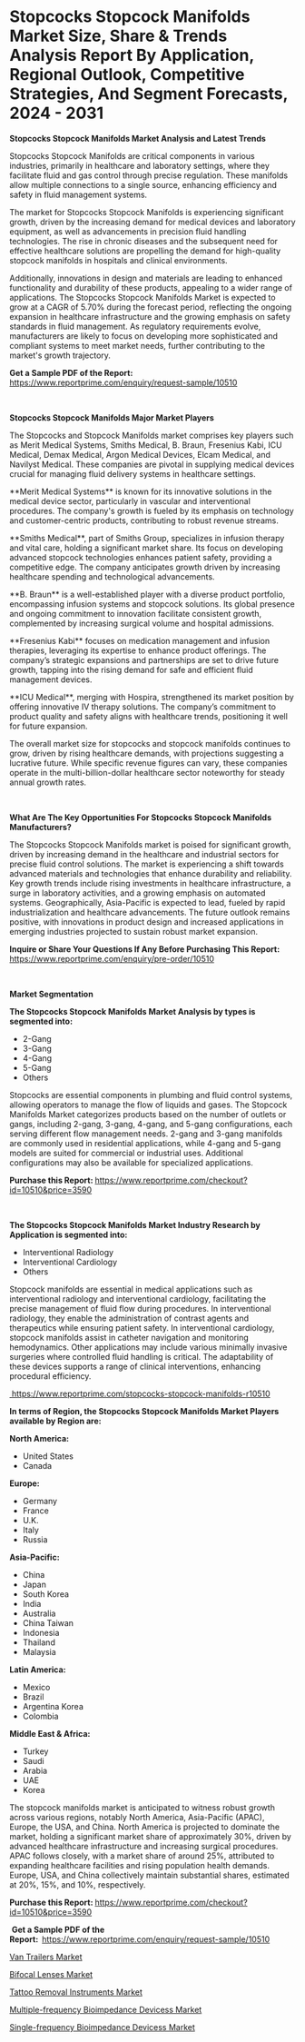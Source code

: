 <p><h1>Stopcocks Stopcock Manifolds Market Size, Share & Trends Analysis Report By Application, Regional Outlook, Competitive Strategies, And Segment Forecasts, 2024 - 2031</h1></p><p><strong>Stopcocks Stopcock Manifolds Market Analysis and Latest Trends</strong></p>
<p><p>Stopcocks Stopcock Manifolds are critical components in various industries, primarily in healthcare and laboratory settings, where they facilitate fluid and gas control through precise regulation. These manifolds allow multiple connections to a single source, enhancing efficiency and safety in fluid management systems.</p><p>The market for Stopcocks Stopcock Manifolds is experiencing significant growth, driven by the increasing demand for medical devices and laboratory equipment, as well as advancements in precision fluid handling technologies. The rise in chronic diseases and the subsequent need for effective healthcare solutions are propelling the demand for high-quality stopcock manifolds in hospitals and clinical environments.</p><p>Additionally, innovations in design and materials are leading to enhanced functionality and durability of these products, appealing to a wider range of applications. The Stopcocks Stopcock Manifolds Market is expected to grow at a CAGR of 5.70% during the forecast period, reflecting the ongoing expansion in healthcare infrastructure and the growing emphasis on safety standards in fluid management. As regulatory requirements evolve, manufacturers are likely to focus on developing more sophisticated and compliant systems to meet market needs, further contributing to the market's growth trajectory.</p></p>
<p><strong>Get a Sample PDF of the Report:&nbsp;</strong> <a href="https://www.reportprime.com/enquiry/request-sample/10510">https://www.reportprime.com/enquiry/request-sample/10510</a></p>
<p>&nbsp;</p>
<p><strong>Stopcocks Stopcock Manifolds Major Market Players</strong></p>
<p><p>The Stopcocks and Stopcock Manifolds market comprises key players such as Merit Medical Systems, Smiths Medical, B. Braun, Fresenius Kabi, ICU Medical, Demax Medical, Argon Medical Devices, Elcam Medical, and Navilyst Medical. These companies are pivotal in supplying medical devices crucial for managing fluid delivery systems in healthcare settings.</p><p>**Merit Medical Systems** is known for its innovative solutions in the medical device sector, particularly in vascular and interventional procedures. The company's growth is fueled by its emphasis on technology and customer-centric products, contributing to robust revenue streams.</p><p>**Smiths Medical**, part of Smiths Group, specializes in infusion therapy and vital care, holding a significant market share. Its focus on developing advanced stopcock technologies enhances patient safety, providing a competitive edge. The company anticipates growth driven by increasing healthcare spending and technological advancements.</p><p>**B. Braun** is a well-established player with a diverse product portfolio, encompassing infusion systems and stopcock solutions. Its global presence and ongoing commitment to innovation facilitate consistent growth, complemented by increasing surgical volume and hospital admissions.</p><p>**Fresenius Kabi** focuses on medication management and infusion therapies, leveraging its expertise to enhance product offerings. The company’s strategic expansions and partnerships are set to drive future growth, tapping into the rising demand for safe and efficient fluid management devices.</p><p>**ICU Medical**, merging with Hospira, strengthened its market position by offering innovative IV therapy solutions. The company’s commitment to product quality and safety aligns with healthcare trends, positioning it well for future expansion.</p><p>The overall market size for stopcocks and stopcock manifolds continues to grow, driven by rising healthcare demands, with projections suggesting a lucrative future. While specific revenue figures can vary, these companies operate in the multi-billion-dollar healthcare sector noteworthy for steady annual growth rates.</p></p>
<p>&nbsp;</p>
<p><strong>What Are The Key Opportunities For Stopcocks Stopcock Manifolds Manufacturers?</strong></p>
<p><p>The Stopcocks Stopcock Manifolds market is poised for significant growth, driven by increasing demand in the healthcare and industrial sectors for precise fluid control solutions. The market is experiencing a shift towards advanced materials and technologies that enhance durability and reliability. Key growth trends include rising investments in healthcare infrastructure, a surge in laboratory activities, and a growing emphasis on automated systems. Geographically, Asia-Pacific is expected to lead, fueled by rapid industrialization and healthcare advancements. The future outlook remains positive, with innovations in product design and increased applications in emerging industries projected to sustain robust market expansion.</p></p>
<p><strong>Inquire or Share Your Questions If Any Before Purchasing This Report:</strong> <a href="https://www.reportprime.com/enquiry/pre-order/10510">https://www.reportprime.com/enquiry/pre-order/10510</a></p>
<p>&nbsp;</p>
<p><strong>Market Segmentation</strong></p>
<p><strong>The Stopcocks Stopcock Manifolds Market Analysis by types is segmented into:</strong></p>
<p><ul><li>2-Gang</li><li>3-Gang</li><li>4-Gang</li><li>5-Gang</li><li>Others</li></ul></p>
<p><p>Stopcocks are essential components in plumbing and fluid control systems, allowing operators to manage the flow of liquids and gases. The Stopcock Manifolds Market categorizes products based on the number of outlets or gangs, including 2-gang, 3-gang, 4-gang, and 5-gang configurations, each serving different flow management needs. 2-gang and 3-gang manifolds are commonly used in residential applications, while 4-gang and 5-gang models are suited for commercial or industrial uses. Additional configurations may also be available for specialized applications.</p></p>
<p><strong>Purchase this Report:&nbsp;</strong><a href="https://www.reportprime.com/checkout?id=10510&price=3590">https://www.reportprime.com/checkout?id=10510&price=3590</a></p>
<p>&nbsp;</p>
<p><strong>The Stopcocks Stopcock Manifolds Market Industry Research by Application is segmented into:</strong></p>
<p><ul><li>Interventional Radiology</li><li>Interventional Cardiology</li><li>Others</li></ul></p>
<p><p>Stopcock manifolds are essential in medical applications such as interventional radiology and interventional cardiology, facilitating the precise management of fluid flow during procedures. In interventional radiology, they enable the administration of contrast agents and therapeutics while ensuring patient safety. In interventional cardiology, stopcock manifolds assist in catheter navigation and monitoring hemodynamics. Other applications may include various minimally invasive surgeries where controlled fluid handling is critical. The adaptability of these devices supports a range of clinical interventions, enhancing procedural efficiency.</p></p>
<p><a href="https://www.reportprime.com/stopcocks-stopcock-manifolds-r10510">&nbsp;https://www.reportprime.com/stopcocks-stopcock-manifolds-r10510</a></p>
<p><strong>In terms of Region, the Stopcocks Stopcock Manifolds Market Players available by Region are:</strong></p>
<p>
    <p> <strong> North America: </strong>
        <ul>
            <li>United States</li>
            <li>Canada</li>
        </ul>
        </p> 
    <p> <strong> Europe: </strong>
        <ul>
            <li>Germany</li>
            <li>France</li>
            <li>U.K.</li>
            <li>Italy</li>
            <li>Russia</li>
        </ul>
        </p> 
    <p> <strong> Asia-Pacific: </strong>
        <ul>
            <li>China</li>
            <li>Japan</li>
            <li>South Korea</li>
            <li>India</li>
            <li>Australia</li>
            <li>China Taiwan</li>
            <li>Indonesia</li>
            <li>Thailand</li>
            <li>Malaysia</li>
        </ul>
        </p> 
    <p> <strong> Latin America: </strong>
        <ul>
            <li>Mexico</li>
            <li>Brazil</li>
            <li>Argentina Korea</li>
            <li>Colombia</li>
        </ul>
        </p> 
    <p> <strong> Middle East & Africa: </strong>
        <ul>
            <li>Turkey</li>
            <li>Saudi</li>
            <li>Arabia</li>
            <li>UAE</li>
            <li>Korea</li>
        </ul>
    </p>
    </p>
<p><p>The stopcock manifolds market is anticipated to witness robust growth across various regions, notably North America, Asia-Pacific (APAC), Europe, the USA, and China. North America is projected to dominate the market, holding a significant market share of approximately 30%, driven by advanced healthcare infrastructure and increasing surgical procedures. APAC follows closely, with a market share of around 25%, attributed to expanding healthcare facilities and rising population health demands. Europe, USA, and China collectively maintain substantial shares, estimated at 20%, 15%, and 10%, respectively.</p></p>
<p><strong>Purchase this Report: </strong><a href="https://www.reportprime.com/checkout?id=10510&price=3590">https://www.reportprime.com/checkout?id=10510&price=3590</a></p>
<p>&nbsp;<strong>Get a Sample PDF of the Report:&nbsp;&nbsp;</strong><a href="https://www.reportprime.com/enquiry/request-sample/10510">https://www.reportprime.com/enquiry/request-sample/10510</a></p>
<p><strong></strong></p>
<p><p><a href="https://issuu.com/reportprime-2/docs/van-trailers-market-size-2030.pptx_eb4c917f88ea89">Van Trailers Market</a></p><p><a href="https://www.linkedin.com/pulse/why-should-you-invest-bifocal-lenses-market-trends-leading-products-ejcnc?trackingId=DG2DsUc3TgGxWDZhtYsl5g%3D%3D">Bifocal Lenses Market</a></p><p><a href="https://issuu.com/reportprime-2/docs/tattoo-removal-instruments-market-s_3f0667d01fa113">Tattoo Removal Instruments Market</a></p><p><a href="https://medium.com/@robertwood655/the-multiple-frequency-bioimpedance-devicess-market-decisions-are-mostly-driven-by-resource-bcb130256907">Multiple-frequency Bioimpedance Devicess Market</a></p><p><a href="https://medium.com/@robertwood655/the-market-study-covers-the-single-frequency-bioimpedance-devicess-market-across-various-segments-65bd77d47798">Single-frequency Bioimpedance Devicess Market</a></p></p>
